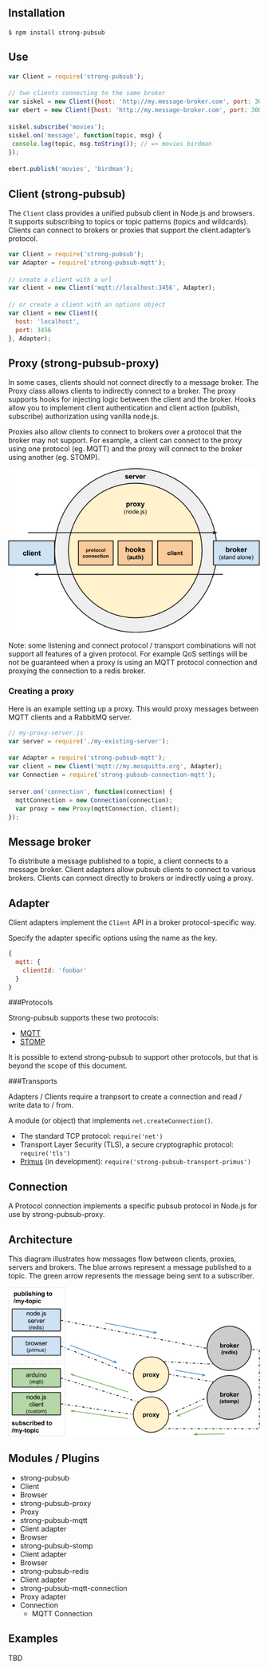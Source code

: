 ## Installation

```
$ npm install strong-pubsub
```

## Use

```js
var Client = require('strong-pubsub');

// two clients connecting to the same broker
var siskel = new Client({host: 'http://my.message-broker.com', port: 3000});
var ebert = new Client({host: 'http://my.message-broker.com', port: 3000});

siskel.subscribe('movies');
siskel.on('message', function(topic, msg) {
 console.log(topic, msg.toString()); // => movies birdman
});

ebert.publish('movies', 'birdman');
```

## Client (strong-pubsub)

The `Client` class provides a unified pubsub client in Node.js and browsers. It supports subscribing 
to topics or topic patterns (topics and wildcards). Clients can connect to brokers or proxies that support 
the client.adapter’s protocol.

```js
var Client = require('strong-pubsub');
var Adapter = require('strong-pubsub-mqtt');

// create a client with a url
var client = new Client('mqtt://localhost:3456', Adapter);

// or create a client with an options object
var client = new Client({
  host: 'localhost',
  port: 3456
}, Adapter);
```

## Proxy (strong-pubsub-proxy)

In some cases, clients should not connect directly to a message broker. The Proxy class allows 
clients to indirectly connect to a broker. The proxy supports hooks for injecting logic between the 
client and the broker. Hooks allow you to implement client authentication and client action (publish, subscribe) 
authorization using vanilla node.js.

Proxies also allow clients to connect to brokers over a protocol that the broker may not support. 
For example, a client can connect to the proxy using one protocol (eg. MQTT) and the proxy will connect 
to the broker using another (eg. STOMP).

![Proxy](/assets/proxy.png "Pubsub Proxy")

Note: some listening and connect protocol / transport combinations will not support all features of a given protocol. For example QoS settings will be not be guaranteed when a proxy is using an MQTT protocol connection and proxying the connection to a redis broker.

### Creating a proxy

Here is an example setting up a proxy. This would proxy messages between MQTT clients and a RabbitMQ server.

```js
// my-proxy-server.js
var server = require('./my-existing-server');

var Adapter = require('strong-pubsub-mqtt');
var client = new Client('mqtt://my.mosquitto.org', Adapter);
var Connection = require('strong-pubsub-connection-mqtt');

server.on('connection', function(connection) {
  mqttConnection = new Connection(connection);
  var proxy = new Proxy(mqttConnection, client);
});
```

## Message broker

To distribute a message published to a topic, a client connects to a message broker. 
Client adapters allow pubsub clients to connect to various brokers. Clients can connect directly 
to brokers or indirectly using a proxy.
 
## Adapter

Client adapters implement the `Client` API in a broker protocol-specific way.

Specify the adapter specific options using the name as the key.

```js
{
  mqtt: {
    clientId: 'foobar'
  }
}
```

###Protocols

Strong-pubsub supports these two protocols:

- [MQTT](http://mqtt.org/) 
- [STOMP](https://stomp.github.io/)

It is possible to extend strong-pubsub to support other protocols, but that is beyond the scope of this document.

###Transports

Adapters / Clients require a tranpsort to create a connection and read / write data to / from.

A module (or object) that implements `net.createConnection()`.

- The standard TCP protocol: `require('net')`
- Transport Layer Security (TLS), a secure cryptographic protocol: `require('tls')`
- [Primus](https://github.com/primus/primus) (in development): `require('strong-pubsub-transport-primus')`  

## Connection

A Protocol connection implements a specific pubsub protocol in Node.js for use by strong-pubsub-proxy.
 
## Architecture

This diagram illustrates how messages flow between clients, proxies, servers and brokers. 
The blue arrows represent a message published to a topic. The green arrow represents the message 
being sent to a subscriber.

![Pubsub Architecture](/assets/pubsub-arch.png "Pubsub Architecture")
 
## Modules / Plugins

- strong-pubsub
 - Client
 - Browser
- strong-pubsub-proxy
 - Proxy
- strong-pubsub-mqtt
 - Client adapter
 - Browser
- strong-pubsub-stomp
 - Client adapter
 - Browser
- strong-pubsub-redis
 - Client adapter
- strong-pubsub-mqtt-connection
 - Proxy adapter
 - Connection
   - MQTT Connection
   
## Examples

TBD
